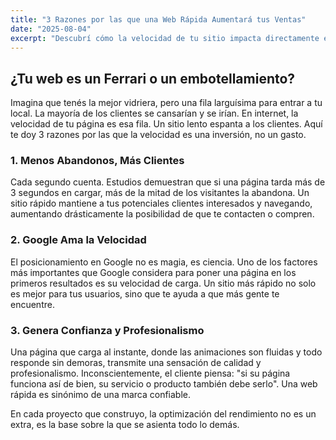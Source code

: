 ```yaml
---
title: "3 Razones por las que una Web Rápida Aumentará tus Ventas"
date: "2025-08-04"
excerpt: "Descubrí cómo la velocidad de tu sitio impacta directamente en la paciencia de tus clientes y en tus resultados de negocio."
---
```


## ¿Tu web es un Ferrari o un embotellamiento?

Imagina que tenés la mejor vidriera, pero una fila larguísima para entrar a tu local. La mayoría de los clientes se cansarían y se irían. En internet, la velocidad de tu página es esa fila. Un sitio lento espanta a los clientes. Aquí te doy 3 razones por las que la velocidad es una inversión, no un gasto.

### 1. Menos Abandonos, Más Clientes

Cada segundo cuenta. Estudios demuestran que si una página tarda más de 3 segundos en cargar, más de la mitad de los visitantes la abandona. Un sitio rápido mantiene a tus potenciales clientes interesados y navegando, aumentando drásticamente la posibilidad de que te contacten o compren.

### 2. Google Ama la Velocidad

El posicionamiento en Google no es magia, es ciencia. Uno de los factores más importantes que Google considera para poner una página en los primeros resultados es su velocidad de carga. Un sitio más rápido no solo es mejor para tus usuarios, sino que te ayuda a que más gente te encuentre.

### 3. Genera Confianza y Profesionalismo

Una página que carga al instante, donde las animaciones son fluidas y todo responde sin demoras, transmite una sensación de calidad y profesionalismo. Inconscientemente, el cliente piensa: "si su página funciona así de bien, su servicio o producto también debe serlo". Una web rápida es sinónimo de una marca confiable.

En cada proyecto que construyo, la optimización del rendimiento no es un extra, es la base sobre la que se asienta todo lo demás.